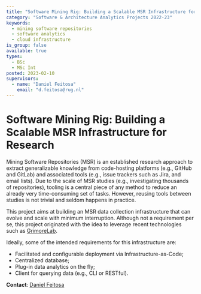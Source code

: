 ```yaml
---
title: "Software Mining Rig: Building a Scalable MSR Infrastructure for Research"
category: "Software & Architecture Analytics Projects 2022-23"
keywords:
  - mining software repositories
  - software analytics
  - cloud infrastructure
is_group: false
available: true
types:
  - BSc
  - MSc Int
posted: 2023-02-10
supervisors:
  - name: "Daniel Feitosa"
    email: "d.feitosa@rug.nl"
---
```

# Software Mining Rig: Building a Scalable MSR Infrastructure for Research

Mining Software Repositories (MSR) is an established research approach to extract generalizable knowledge from code-hosting platforms (e.g., GitHub and GitLab) and associated tools (e.g., issue trackers such as Jira, and email lists). Due to the scale of MSR studies (e.g., investigating thousands of repositories), tooling is a central piece of any method to reduce an already very time-consuming set of tasks. However, reusing tools between studies is not trivial and seldom happens in practice.

This project aims at building an MSR data collection infrastructure that can evolve and scale with minimum interruption. Although not a requirement per se, this project originated with the idea to leverage recent technologies such as [GrimoreLab](https://github.com/chaoss/grimoirelab).

Ideally, some of the intended requirements for this infrastructure are:

- Facilitated and configurable deployment via Infrastructure-as-Code;
- Centralized database;
- Plug-in data analytics on the fly;
- Client for querying data (e.g., CLI or RESTful).

**Contact**: [Daniel Feitosa](d.feitosa@rug.nl)
